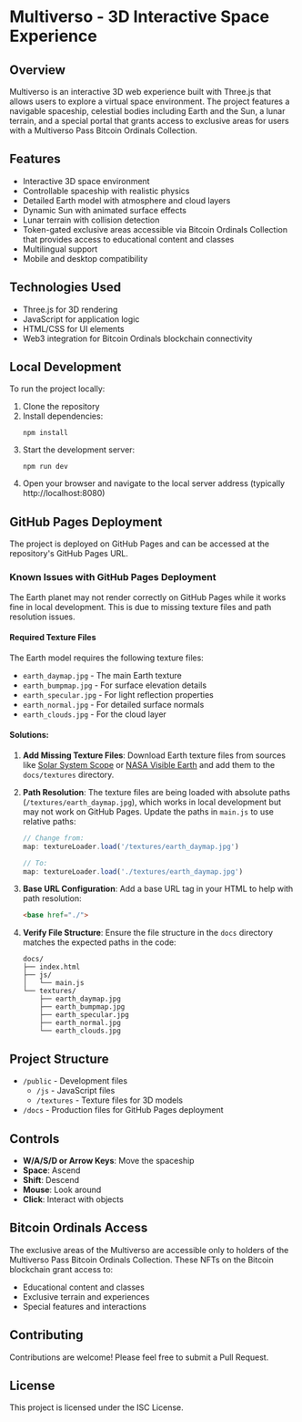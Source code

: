 # Multiverso - 3D Interactive Space Experience

## Overview
Multiverso is an interactive 3D web experience built with Three.js that allows users to explore a virtual space environment. The project features a navigable spaceship, celestial bodies including Earth and the Sun, a lunar terrain, and a special portal that grants access to exclusive areas for users with a Multiverso Pass Bitcoin Ordinals Collection.

## Features
- Interactive 3D space environment
- Controllable spaceship with realistic physics
- Detailed Earth model with atmosphere and cloud layers
- Dynamic Sun with animated surface effects
- Lunar terrain with collision detection
- Token-gated exclusive areas accessible via Bitcoin Ordinals Collection that provides access to educational content and classes
- Multilingual support
- Mobile and desktop compatibility

## Technologies Used
- Three.js for 3D rendering
- JavaScript for application logic
- HTML/CSS for UI elements
- Web3 integration for Bitcoin Ordinals blockchain connectivity

## Local Development
To run the project locally:

1. Clone the repository
2. Install dependencies:
   ```
   npm install
   ```
3. Start the development server:
   ```
   npm run dev
   ```
4. Open your browser and navigate to the local server address (typically http://localhost:8080)

## GitHub Pages Deployment
The project is deployed on GitHub Pages and can be accessed at the repository's GitHub Pages URL.

### Known Issues with GitHub Pages Deployment
The Earth planet may not render correctly on GitHub Pages while it works fine in local development. This is due to missing texture files and path resolution issues.

#### Required Texture Files
The Earth model requires the following texture files:
- `earth_daymap.jpg` - The main Earth texture
- `earth_bumpmap.jpg` - For surface elevation details
- `earth_specular.jpg` - For light reflection properties
- `earth_normal.jpg` - For detailed surface normals
- `earth_clouds.jpg` - For the cloud layer

#### Solutions:
1. **Add Missing Texture Files**: Download Earth texture files from sources like [Solar System Scope](https://www.solarsystemscope.com/textures/) or [NASA Visible Earth](https://visibleearth.nasa.gov/) and add them to the `docs/textures` directory.

2. **Path Resolution**: The texture files are being loaded with absolute paths (`/textures/earth_daymap.jpg`), which works in local development but may not work on GitHub Pages. Update the paths in `main.js` to use relative paths:

   ```javascript
   // Change from:
   map: textureLoader.load('/textures/earth_daymap.jpg')
   
   // To:
   map: textureLoader.load('./textures/earth_daymap.jpg')
   ```

3. **Base URL Configuration**: Add a base URL tag in your HTML to help with path resolution:

   ```html
   <base href="./">
   ```

4. **Verify File Structure**: Ensure the file structure in the `docs` directory matches the expected paths in the code:
   ```
   docs/
   ├── index.html
   ├── js/
   │   └── main.js
   └── textures/
       ├── earth_daymap.jpg
       ├── earth_bumpmap.jpg
       ├── earth_specular.jpg
       ├── earth_normal.jpg
       └── earth_clouds.jpg
   ```

## Project Structure
- `/public` - Development files
  - `/js` - JavaScript files
  - `/textures` - Texture files for 3D models
- `/docs` - Production files for GitHub Pages deployment

## Controls
- **W/A/S/D or Arrow Keys**: Move the spaceship
- **Space**: Ascend
- **Shift**: Descend
- **Mouse**: Look around
- **Click**: Interact with objects

## Bitcoin Ordinals Access
The exclusive areas of the Multiverso are accessible only to holders of the Multiverso Pass Bitcoin Ordinals Collection. These NFTs on the Bitcoin blockchain grant access to:
- Educational content and classes
- Exclusive terrain and experiences
- Special features and interactions

## Contributing
Contributions are welcome! Please feel free to submit a Pull Request.

## License
This project is licensed under the ISC License. 